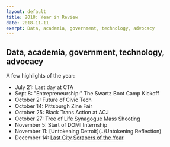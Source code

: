```yaml
---
layout: default
title: 2018: Year in Review
date: 2018-11-11
exerpt: Data, academia, government, technology, advocacy
---
```


## Data, academia, government, technology, advocacy

A few highlights of the year:

* July 21: Last day at CTA
* Sept 8: "Entrepreneurship:" The Swartz Boot Camp Kickoff
* October 2: Future of Civic Tech
* October 14: Pittsburgh Zine Fair
* October 25: Black Trans Action at ACJ
* October 27: Tree of Life Synagogue Mass Shooting
* November 5: Start of DOMI Internship
* November 11: [Untokening Detroit](../Untokening Reflection)
* December 14: [Last City Scrapers of the Year](../2018-12-14-City-Scrapers)
